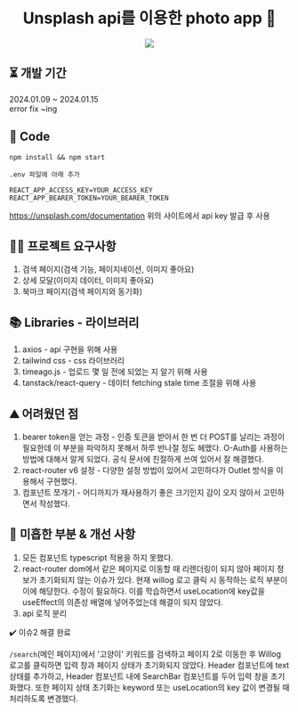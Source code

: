 <div align="center">

# Unsplash api를 이용한 photo app 📸

<p>
  <img src="https://img.shields.io/badge/React-61DAFB?style=flat&logo=React&logoColor=white"/>
</p>
</div>

## ⏳ 개발 기간

2024.01.09 ~ 2024.01.15<br/>
error fix ~ing

## 🌈 Code

`npm install && npm start`

`.env 파일에 아래 추가`

```
REACT_APP_ACCESS_KEY=YOUR_ACCESS_KEY
REACT_APP_BEARER_TOKEN=YOUR_BEARER_TOKEN
```

https://unsplash.com/documentation
위의 사이트에서 api key 발급 후 사용

## ✍🏻 프로젝트 요구사항

1. 검색 페이지(검색 기능, 페이지네이션, 이미지 좋아요)
2. 상세 모달(이미지 데이터, 이미지 좋아요)
3. 북마크 페이지(검색 페이지와 동기화)

## 📚 Libraries - 라이브러리

1. axios - api 구현을 위해 사용
2. tailwind css - css 라이브러리
3. timeago.js - 업로드 몇 일 전에 되었는 지 알기 위해 사용
4. tanstack/react-query - 데이터 fetching stale time 조절을 위해 사용

## ⛰️ 어려웠던 점

1. bearer token을 얻는 과정 - 인증 토큰을 받아서 한 번 더 POST를 날리는 과정이 필요한데 이 부분을 파악하지 못해서 하루 반나절 정도 헤맸다. O-Auth를 사용하는 방법에 대해서 알게 되었다. 공식 문서에 친절하게 쓰여 있어서 잘 해결했다.
2. react-router v6 설정 - 다양한 설정 방법이 있어서 고민하다가 Outlet 방식을 이용해서 구현했다.
3. 컴포넌트 쪼개기 - 어디까지가 재사용하기 좋은 크기인지 감이 오지 않아서 고민하면서 작성했다.

## 🍵 미흡한 부분 & 개선 사항

1. 모든 컴포넌트 typescript 적용을 하지 못했다.
2. react-router dom에서 같은 페이지로 이동할 때 리렌더링이 되지 않아 페이지 정보가 초기화되지 않는 이슈가 있다. 현재 willog 로고 클릭 시 동작하는 로직 부분이 이에 해당한다. 수정이 필요하다. 이를 학습하면서 useLocation에 key값을 useEffect의 의존성 배열에 넣어주었는데 해결이 되지 않았다.
3. api 로직 분리

✔️ 이슈2 해결 완료

`/search`(메인 페이지)에서 '고양이' 키워드를 검색하고 페이지 2로 이동한 후 Willog 로고를 클릭하면 입력 창과 페이지 상태가 초기화되지 않았다. Header 컴포넌트에 text 상태를 추가하고, Header 컴포넌트 내에 SearchBar 컴포넌트를 두어 입력 창을 초기화했다. 또한 페이지 상태 초기화는 keyword 또는 useLocation의 key 값이 변경될 때 처리하도록 변경했다.
